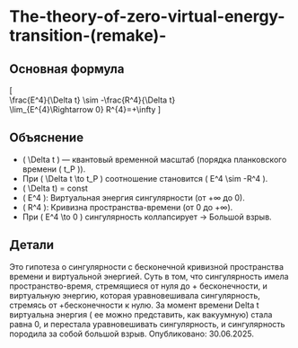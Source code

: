 # The-theory-of-zero-virtual-energy-transition-(remake)-

## Основная формула  
\[  
\frac{E^4}{\Delta t} \sim -\frac{R^4}{\Delta t}  
\lim_{E^{4}\Rightarrow 0} R^{4}=+\infty
\]  

## Объяснение  
- \( \Delta t \) — квантовый временной масштаб (порядка планковского времени \( t_P \)).  
- При \( \Delta t \to t_P \) соотношение становится \( E^4 \sim -R^4 \).
- \( \Delta t\) = const
- \( E^4 \): Виртуальная энергия сингулярности (от +∞ до 0).  
- \( R^4 \): Кривизна пространства-времени (от 0 до +∞).  
- При \( E^4 \to 0 \) сингулярность коллапсирует → Большой взрыв.  

## Детали  
Это гипотеза о сингулярности с бесконечной кривизной пространства времени и виртуальной энергией.
Суть в том, что сингулярность имела пространство-время, стремящиеся от нуля до + бесконечности, и виртуальную энергию,
которая уравновешивала сингулярность, стремясь от +бесконечности к нулю.
За момент времени Delta t виртуальна энергия ( ее можно представить, как вакуумную) стала равна 0, и перестала уравновешивать 
сингулярность, и сингулярность породила за собой большой взрыв.
Опубликовано: 30.06.2025.
